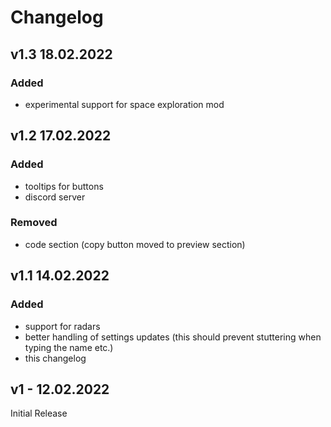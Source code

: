 # Changelog

## v1.3 18.02.2022

### Added

- experimental support for space exploration mod

## v1.2 17.02.2022

### Added

- tooltips for buttons
- discord server

### Removed

- code section (copy button moved to preview section)

## v1.1 14.02.2022

### Added

- support for radars
- better handling of settings updates (this should prevent stuttering when typing the name etc.)
- this changelog

## v1 - 12.02.2022

Initial Release
